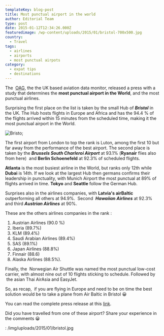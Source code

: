 ```yaml
---
templateKey: blog-post
title: Most punctual airport in the world
author: Editorial Team
type: post
date: 2015-01-12T12:34:26.000Z
featuredimage: /wp-content/uploads/2015/01/bristol-700x500.jpg
country:
  - Travel
tags:
  - airlines
  - airports
  - most punctual airpots
category:
  - expat tips
  - destinations
---
```


The  <a href="https://www.oag.com"  target="_blank" rel="noopener noreferrer">OAG</a>, the the UK based aviation data monitor, released a press with a study that determines the **most punctual airport in the World**, and the most punctual airlines.

Surprising the first place on the list is taken by the small Hub of _**Bristol**_ in the UK. The Hub hosts flights in Europe and Africa and has the 94.4 % of the flights arrived within 15 minutes from the scheduled time, making it the most punctual airport in the World.<!--more-->

![Bristo;](/img/uploads/2015/01/bristol.jpg)

The first airport from London to top the rank is Luton, among the first 10 but far away from the performance of the best airport. The second place is taken by the **_Brussels South Charleroi Airport_** at 93.1% (**Ryanair** flies also from here)  and **Berlin Schoenefeld** at 92.3% of scheduled flights.

**Atlanta** is the most busiest airline in the World, but ranks only 12th while **Dubai** is 14th. If we look at the largest Hub then germans confirms their leadership in punctuality, with Munich Airport the most punctual at 89% of flights arrived in time. **Tokyo** and **Seattle** follow the German Hub.

Surprises also in the airlines companies, with **Latvia's airBaltic** outperforming all others at 94.9%.  Second  **_Hawaiian Airlines_** at 92.3% and third _**Austrian Airlines**_ at 90%.

These are the others airlines companies in the rank :

1. Austrian Airlines (90.0 %)
2. Iberia (89.7%)
3. KLM (89.4%)
4. Saudi Arabian Airlines (89.4%)
5. SAS (89.1%)
6. Japan Airlines (88.8%)
7. Finnair (88.6)
8. Alaska Airlines (88.5%).

Finally, the  Norwegian Air Shuttle was named the most punctual low-cost carrier, with almost nine out of 10 flights sticking to schedule. Followed by  the asian Thai AirAsia and EasyJet.

So, as recap,  if you are flying in Europe and need to be on time the best solution would be to take a plane from Air Baltic in Bristol 😀

You can read the complete press release at this <a href="https://www.oag.com/Press-Room/bristol-airport-and-airbaltic-win-global-otp-battle"  target="_blank" rel="noopener noreferrer">link</a>.

Did you have travelled from one of these airport? Share your experience in the comments 😀

: /img/uploads/2015/01/bristol.jpg
